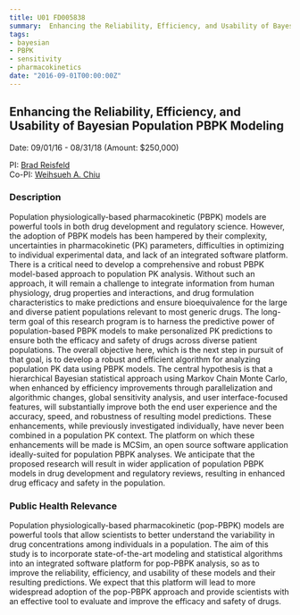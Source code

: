 ```yaml
---
title: U01 FD005838
summary:  Enhancing the Reliability, Efficiency, and Usability of Bayesian Population PBPK Modeling
tags:
- bayesian
- PBPK
- sensitivity
- pharmacokinetics
date: "2016-09-01T00:00:00Z"
---
```


## Enhancing the Reliability, Efficiency, and Usability of Bayesian Population PBPK Modeling  
Date: 09/01/16 - 08/31/18 (Amount: $250,000)

PI: [Brad Reisfeld](https://nanhung.rbind.io/authors/brad-reisfeld/)  
Co-PI: [Weihsueh A. Chiu](https://nanhung.rbind.io/authors/weihsueh-a.-chiu/)

### Description

Population physiologically-based pharmacokinetic (PBPK) models are powerful tools in both drug development and regulatory science. However, the adoption of PBPK models has been hampered by their complexity, uncertainties in pharmacokinetic (PK) parameters, difficulties in optimizing to individual experimental data, and lack of an integrated software platform. There is a critical need to develop a comprehensive and robust PBPK model-based approach to population PK analysis. Without such an approach, it will remain a challenge to integrate information from human physiology, drug properties and interactions, and drug formulation characteristics to make predictions and ensure bioequivalence for the large and diverse patient populations relevant to most generic drugs. The long-term goal of this research program is to harness the predictive power of population-based PBPK models to make personalized PK predictions to ensure both the efficacy and safety of drugs across diverse patient populations. The overall objective here, which is the next step in pursuit of that goal, is to develop a robust and efficient algorithm for analyzing population PK data using PBPK models. The central hypothesis is that a hierarchical Bayesian statistical approach using Markov Chain Monte Carlo, when enhanced by efficiency improvements through parallelization and algorithmic changes, global sensitivity analysis, and user interface-focused features, will substantially improve both the end user experience and the accuracy, speed, and robustness of resulting model predictions. These enhancements, while previously investigated individually, have never been combined in a population PK context. The platform on which these enhancements will be made is MCSim, an open source software application ideally-suited for population PBPK analyses. We anticipate that the proposed research will result in wider application of population PBPK models in drug development and regulatory reviews, resulting in enhanced drug efficacy and safety in the population.

### Public Health Relevance

Population physiologically-based pharmacokinetic (pop-PBPK) models are powerful tools that allow scientists to better understand the variability in drug concentrations among individuals in a population. The aim of this study is to incorporate state-of-the-art modeling and statistical algorithms into an integrated software platform for pop-PBPK analysis, so as to improve the reliability, efficiency, and usability of these models and their resulting predictions. We expect that this platform will lead to more widespread adoption of the pop-PBPK approach and provide scientists with an effective tool to evaluate and improve the efficacy and safety of drugs.
